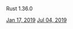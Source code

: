 Rust 1.36.0

[Jan 17, 2019](https://blog.rust-lang.org/2019/01/17/Rust-1.32.0.html)
[Jul 04, 2019](https://blog.rust-lang.org/2019/07/04/Rust-1.36.0.html)
